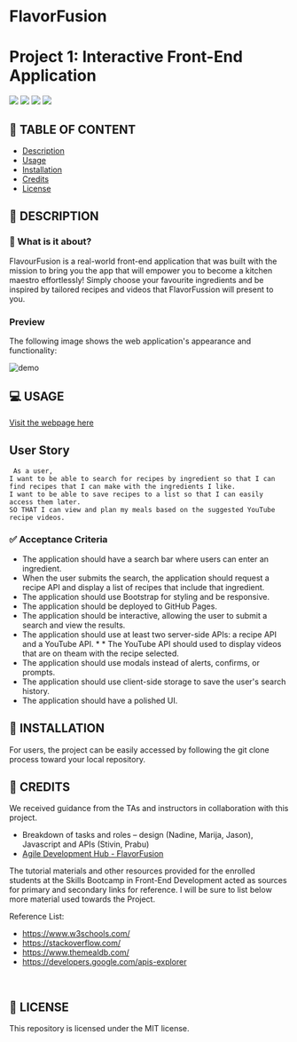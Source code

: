 # FlavorFusion
# Project 1: Interactive Front-End Application
![](https://img.shields.io/badge/html-HTML5-orange?logo=html5)
![](https://img.shields.io/badge/css-CSS3-%231572B6?logo=css3)
![](https://img.shields.io/badge/JavaScript-lightgrey?logo=javascript)
![](https://img.shields.io/github/license/senseilein/password-generator)

## 🚩 TABLE OF CONTENT

- [Description](#-description)
- [Usage](#-usage)
- [Installation](#-installation)
- [Credits](#-credits)
- [License](#-license)

## 📖 DESCRIPTION
### 🎯 What is it about?
FlavourFusion is a real-world front-end application that was built with the mission to bring you the app that will empower you to become a kitchen maestro effortlessly! Simply choose your favourite ingredients and be inspired by tailored recipes and videos that FlavorFussion will present to you. ​

### Preview

The following image shows the web application's appearance and functionality:

![ demo]()

## 💻 USAGE

[Visit the webpage here](https://astranag.github.io/FlavorFusion/index.html)

## User Story

```text
 As a user, 
I want to be able to search for recipes by ingredient so that I can find recipes that I can make with the ingredients I like. 
I want to be able to save recipes to a list so that I can easily access them later. 
SO THAT I can view and plan my meals based on the suggested YouTube recipe videos.
```
### ✅ Acceptance Criteria

* The application should have a search bar where users can enter an ingredient.
* When the user submits the search, the application should request a recipe API and display a list of recipes that include that ingredient.
* The application should use Bootstrap for styling and be responsive.
* The application should be deployed to GitHub Pages.
* The application should be interactive, allowing the user to submit a search and view the results.
* The application should use at least two server-side APIs: a recipe API and a YouTube API. * * The YouTube API should used to display videos that are on theam with the recipe selected.
* The application should use modals instead of alerts, confirms, or prompts.
* The application should use client-side storage to save the user's search history.
* The application should have a polished UI.

## 🚀 INSTALLATION

 For users, the project can be easily accessed by following the git clone process toward your local repository.

 ## 💬 CREDITS


We received guidance from the TAs and instructors in collaboration with this project.
* Breakdown of tasks and roles – design (Nadine, Marija, Jason), Javascript and APIs (Stivin, Prabu)
* [Agile Development Hub - FlavorFusion](https://full-wallet-edc.notion.site/79233eae10c64e8c95af0294e43cef9c?v=d3269f1f25e44de4961548d983f6d9bd)

 The tutorial materials and other resources provided for the enrolled students at the Skills Bootcamp in Front-End Development acted as sources for primary and secondary links for reference. I will be sure to list below more material used towards the Project. 

Reference List:
* https://www.w3schools.com/
* https://stackoverflow.com/
* https://www.themealdb.com/
* https://developers.google.com/apis-explorer


 ​
## 📜 LICENSE

This repository is licensed under the MIT license.
